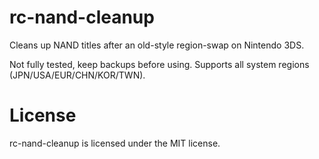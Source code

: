 # rc-nand-cleanup
Cleans up NAND titles after an old-style region-swap on Nintendo 3DS.

Not fully tested, keep backups before using. Supports all system regions (JPN/USA/EUR/CHN/KOR/TWN).

# License
rc-nand-cleanup is licensed under the MIT license.
